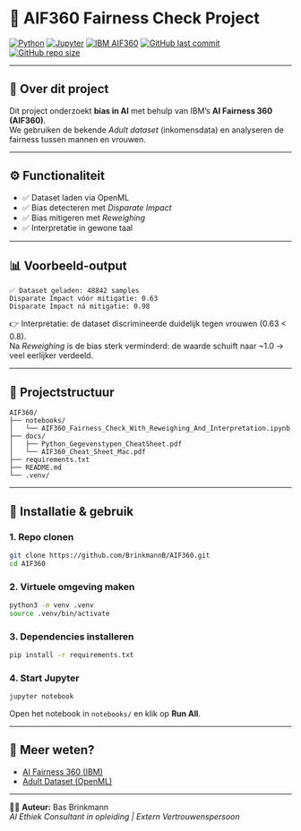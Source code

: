 # 🔎 AIF360 Fairness Check Project

[![Python](https://img.shields.io/badge/python-3.9+-blue.svg)](https://www.python.org/)
[![Jupyter](https://img.shields.io/badge/jupyter-notebook-orange.svg)](https://jupyter.org/)
[![IBM AIF360](https://img.shields.io/badge/AI%20Fairness-360-green.svg)](https://aif360.mybluemix.net/)
[![GitHub last commit](https://img.shields.io/github/last-commit/BrinkmannB/AIF360)](https://github.com/BrinkmannB/AIF360)
[![GitHub repo size](https://img.shields.io/github/repo-size/BrinkmannB/AIF360)](https://github.com/BrinkmannB/AIF360)

---

## 📌 Over dit project
Dit project onderzoekt **bias in AI** met behulp van IBM’s **AI Fairness 360 (AIF360)**.  
We gebruiken de bekende *Adult dataset* (inkomensdata) en analyseren de fairness tussen mannen en vrouwen.  

---

## ⚙️ Functionaliteit
- ✅ Dataset laden via OpenML  
- ✅ Bias detecteren met *Disparate Impact*  
- ✅ Bias mitigeren met *Reweighing*  
- ✅ Interpretatie in gewone taal  

---

## 📊 Voorbeeld-output
```
✅ Dataset geladen: 48842 samples
Disparate Impact vóór mitigatie: 0.63
Disparate Impact ná mitigatie: 0.98
```

👉 Interpretatie: de dataset discrimineerde duidelijk tegen vrouwen (0.63 < 0.8).  
Na *Reweighing* is de bias sterk verminderd: de waarde schuift naar ~1.0 → veel eerlijker verdeeld.  

---

## 📂 Projectstructuur
```
AIF360/
├── notebooks/
│   └── AIF360_Fairness_Check_With_Reweighing_And_Interpretation.ipynb
├── docs/
│   ├── Python_Gegevenstypen_CheatSheet.pdf
│   └── AIF360_Cheat_Sheet_Mac.pdf
├── requirements.txt
├── README.md
└── .venv/
```

---

## 🚀 Installatie & gebruik

### 1. Repo clonen
```bash
git clone https://github.com/BrinkmannB/AIF360.git
cd AIF360
```

### 2. Virtuele omgeving maken
```bash
python3 -m venv .venv
source .venv/bin/activate
```

### 3. Dependencies installeren
```bash
pip install -r requirements.txt
```

### 4. Start Jupyter
```bash
jupyter notebook
```

Open het notebook in `notebooks/` en klik op **Run All**.  

---

## 📖 Meer weten?
- [AI Fairness 360 (IBM)](https://aif360.mybluemix.net/)  
- [Adult Dataset (OpenML)](https://www.openml.org/d/1590)  

---

👨‍💻 **Auteur:** Bas Brinkmann  
*AI Ethiek Consultant in opleiding | Extern Vertrouwenspersoon*  
